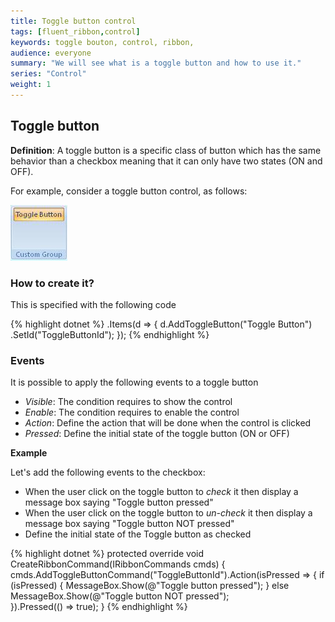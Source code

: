 ```yaml
---
title: Toggle button control
tags: [fluent_ribbon,control]
keywords: toggle bouton, control, ribbon,  
audience: everyone
summary: "We will see what is a toggle button and how to use it." 
series: "Control"
weight: 1
---
```


## Toggle button

**Definition**: A toggle button is a specific class of button which has the same behavior than a checkbox meaning that it can only have two states (ON and OFF). 
 
For example, consider a toggle button control, as follows:

![toggle button example](images/control_togglebutton.png)

### How to create it?

This is specified with the following code

{% highlight dotnet %}
	.Items(d =>
	{
		d.AddToggleButton("Toggle Button")
	            .SetId("ToggleButtonId");
	});
{% endhighlight %}

### Events

It is possible to apply the following events to a toggle button

*	*Visible*: The condition requires to show the control
*	*Enable*: The condition requires to enable the control
*	*Action*: Define the action that will be done when the control is clicked
*	*Pressed*: Define the initial state of the toggle button (ON or OFF) 

**Example**

Let's add the following events to the checkbox:

* When the user click on the toggle button to *check* it then display a message box saying "Toggle button pressed"
* When the user click on the toggle button to *un-check* it then display a message box saying "Toggle button NOT pressed"
* Define the initial state of the Toggle button as checked

{% highlight dotnet %}
    protected override void CreateRibbonCommand(IRibbonCommands cmds)
    {
	    cmds.AddToggleButtonCommand("ToggleButtonId").Action(isPressed =>
	    {
	        if (isPressed)
	        {
	            MessageBox.Show(@"Toggle button pressed");
	        }
	        else MessageBox.Show(@"Toggle button NOT pressed");	        
	    }).Pressed(() => true);
	}
{% endhighlight %}